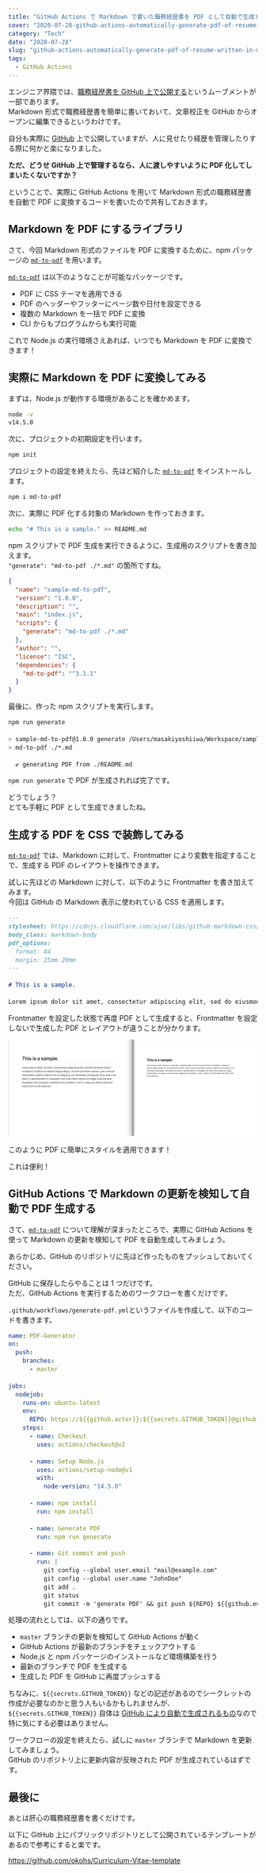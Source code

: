 ```yaml
---
title: "GitHub Actions で Markdown で書いた職務経歴書を PDF として自動で生成する"
cover: "2020-07-28-github-actions-automatically-generate-pdf-of-resume-written-in-markdown/header.png"
category: "Tech"
date: "2020-07-28"
slug: "github-actions-automatically-generate-pdf-of-resume-written-in-markdown"
tags:
  - GitHub Actions
---
```


エンジニア界隈では、[職務経歴書を GitHub 上で公開する](https://qiita.com/okohs/items/abcad0b4aefa585bc50b)というムーブメントが一部であります。  
Markdown 形式で職務経歴書を簡単に書いておいて、文章校正を GitHub からオープンに編集できるというわけです。

自分も実際に [GitHub](https://github.com/YopiNoji) 上で公開していますが、人に見せたり経歴を管理したりする際に何かと楽になりました。

**ただ、どうせ GitHub 上で管理するなら、人に渡しやすいように PDF 化してしまいたくないですか？**

ということで、実際に GitHub Actions を用いて Markdown 形式の職務経歴書を自動で PDF に変換するコードを書いたので共有しておきます。

## Markdown を PDF にするライブラリ

さて、今回 Markdown 形式のファイルを PDF に変換するために、npm パッケージの [`md-to-pdf`](https://www.npmjs.com/package/md-to-pdf) を用います。

[`md-to-pdf`](https://www.npmjs.com/package/md-to-pdf) は以下のようなことが可能なパッケージです。

- PDF に CSS テーマを適用できる
- PDF のヘッダーやフッターにページ数や日付を設定できる
- 複数の Markdown を一括で PDF に変換
- CLI からもプログラムからも実行可能

これで Node.js の実行環境さえあれば、いつでも Markdown を PDF に変換できます！

## 実際に Markdown を PDF に変換してみる

まずは、Node.js が動作する環境があることを確かめます。

```bash
node -v
v14.5.0
```

次に、プロジェクトの初期設定を行います。

```bash
npm init
```

プロジェクトの設定を終えたら、先ほど紹介した [`md-to-pdf`](https://www.npmjs.com/package/md-to-pdf) をインストールします。

```bash
npm i md-to-pdf
```

次に、実際に PDF 化する対象の Markdown を作っておきます。

```bash
echo "# This is a sample." >> README.md
```

npm スクリプトで PDF 生成を実行できるように、生成用のスクリプトを書き加えます。  
`"generate": "md-to-pdf ./*.md"` の箇所ですね。

```json
{
  "name": "sample-md-to-pdf",
  "version": "1.0.0",
  "description": "",
  "main": "index.js",
  "scripts": {
    "generate": "md-to-pdf ./*.md"
  },
  "author": "",
  "license": "ISC",
  "dependencies": {
    "md-to-pdf": "^3.1.1"
  }
}
```

最後に、作った npm スクリプトを実行します。

```bash
npm run generate

> sample-md-to-pdf@1.0.0 generate /Users/masakiyoshiiwa/Workspace/sample-md-to-pdf
> md-to-pdf ./*.md

  ✔ generating PDF from ./README.md
```

`npm run generate` で PDF が生成されれば完了です。

どうでしょう？  
とても手軽に PDF として生成できましたね。

## 生成する PDF を CSS で装飾してみる

[`md-to-pdf`](https://www.npmjs.com/package/md-to-pdf) では、Markdown に対して、Frontmatter により変数を指定することで、生成する PDF のレイアウトを操作できます。

試しに先ほどの Markdown に対して、以下のように Frontmatter を書き加えてみます。  
今回は GitHub の Markdown 表示に使われている CSS を適用します。

```md
---
stylesheet: https://cdnjs.cloudflare.com/ajax/libs/github-markdown-css/2.10.0/github-markdown.min.css
body_class: markdown-body
pdf_options:
  format: A4
  margin: 25mm 20mm
---

# This is a sample.

Lorem ipsum dolor sit amet, consectetur adipiscing elit, sed do eiusmod tempor incididunt ut labore et dolore magna aliqua. Ut enim ad minim veniam, quis nostrud exercitation ullamco laboris nisi ut aliquip ex ea commodo consequat. Duis aute irure dolor in reprehenderit in voluptate velit esse cillum dolore eu fugiat nulla pariatur. Excepteur sint occaecat cupidatat non proident, sunt in culpa qui officia deserunt mollit anim id est laborum.
```

Frontmatter を設定した状態で再度 PDF として生成すると、Frontmatter を設定しないで生成した PDF とレイアウトが違うことが分かります。

![md-to-pdf-01.png](./md-to-pdf-01.png)

このように PDF に簡単にスタイルを適用できます！

これは便利！

## GitHub Actions で Markdown の更新を検知して自動で PDF 生成する

さて、[`md-to-pdf`](https://www.npmjs.com/package/md-to-pdf) について理解が深まったところで、実際に GitHub Actions を使って Markdown の更新を検知して PDF を自動生成してみましょう。

あらかじめ、GitHub のリポジトリに先ほど作ったものをプッシュしておいてください。

GitHub に保存したらやることは 1 つだけです。  
ただ、GitHub Actions を実行するためのワークフローを書くだけです。

`.github/workflows/generate-pdf.yml`というファイルを作成して、以下のコードを書きます。

```yml
name: PDF-Generator
on:
  push:
    branches:
      - master

jobs:
  nodejob:
    runs-on: ubuntu-latest
    env:
      REPO: https://${{github.actor}}:${{secrets.GITHUB_TOKEN}}@github.com/${{github.repository}}.git
    steps:
      - name: Checkout
        uses: actions/checkout@v2

      - name: Setup Node.js
        uses: actions/setup-node@v1
        with:
          node-version: "14.5.0"

      - name: npm install
        run: npm install

      - name: Generate PDF
        run: npm run generate

      - name: Git commit and push
        run: |
          git config --global user.email "mail@example.com"
          git config --global user.name "JohnDoe"
          git add .
          git status
          git commit -m 'generate PDF' && git push ${REPO} ${{github.event.pull_request.head.ref}}
```

処理の流れとしては、以下の通りです。

- `master` ブランチの更新を検知して GitHub Actions が動く
- GitHub Actions が最新のブランチをチェックアウトする
- Node.js と npm パッケージのインストールなど環境構築を行う
- 最新のブランチで PDF を生成する
- 生成した PDF を GitHub に再度プッシュする

ちなみに、`${{secrets.GITHUB_TOKEN}}` などの記述があるのでシークレットの作成が必要なのかと思う人もいるかもしれませんが、`${{secrets.GITHUB_TOKEN}}` 自体は [GitHub により自動で生成されるもの](https://docs.github.com/ja/actions/configuring-and-managing-workflows/authenticating-with-the-github_token)なので特に気にする必要はありません。

ワークフローの設定を終えたら、試しに `master` ブランチで Markdown を更新してみましょう。  
GitHub のリポジトリ上に更新内容が反映された PDF が生成されているはずです。

## 最後に

あとは肝心の職務経歴書を書くだけです。

以下に GitHub 上にパブリックリポジトリとして公開されているテンプレートがあるので参考にすると楽です。

https://github.com/okohs/Curriculum-Vitae-template
